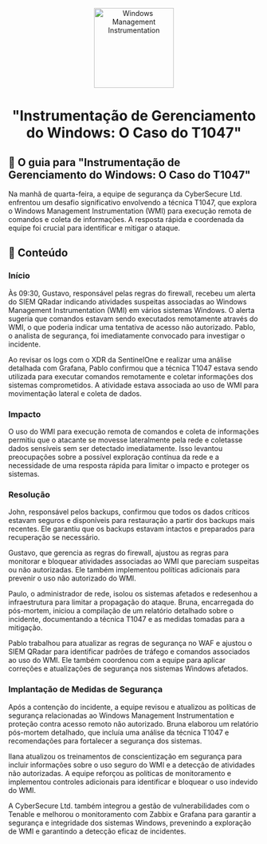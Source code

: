 <p align="center">
  <a href="SUA_URL_DE_IMAGEM">
    <img src="./images/guia.png" alt="Windows Management Instrumentation" width="160" height="160">
  </a>
  <h1 align="center">"Instrumentação de Gerenciamento do Windows: O Caso do T1047"</h1>
</p>

## :dart: O guia para "Instrumentação de Gerenciamento do Windows: O Caso do T1047"

Na manhã de quarta-feira, a equipe de segurança da CyberSecure Ltd. enfrentou um desafio significativo envolvendo a técnica T1047, que explora o Windows Management Instrumentation (WMI) para execução remota de comandos e coleta de informações. A resposta rápida e coordenada da equipe foi crucial para identificar e mitigar o ataque.

## :dart: Conteúdo

### Início

Às 09:30, Gustavo, responsável pelas regras do firewall, recebeu um alerta do SIEM QRadar indicando atividades suspeitas associadas ao Windows Management Instrumentation (WMI) em vários sistemas Windows. O alerta sugeria que comandos estavam sendo executados remotamente através do WMI, o que poderia indicar uma tentativa de acesso não autorizado. Pablo, o analista de segurança, foi imediatamente convocado para investigar o incidente.

Ao revisar os logs com o XDR da SentinelOne e realizar uma análise detalhada com Grafana, Pablo confirmou que a técnica T1047 estava sendo utilizada para executar comandos remotamente e coletar informações dos sistemas comprometidos. A atividade estava associada ao uso de WMI para movimentação lateral e coleta de dados.

### Impacto

O uso do WMI para execução remota de comandos e coleta de informações permitiu que o atacante se movesse lateralmente pela rede e coletasse dados sensíveis sem ser detectado imediatamente. Isso levantou preocupações sobre a possível exploração contínua da rede e a necessidade de uma resposta rápida para limitar o impacto e proteger os sistemas.

### Resolução

John, responsável pelos backups, confirmou que todos os dados críticos estavam seguros e disponíveis para restauração a partir dos backups mais recentes. Ele garantiu que os backups estavam intactos e preparados para recuperação se necessário.

Gustavo, que gerencia as regras do firewall, ajustou as regras para monitorar e bloquear atividades associadas ao WMI que pareciam suspeitas ou não autorizadas. Ele também implementou políticas adicionais para prevenir o uso não autorizado do WMI.

Paulo, o administrador de rede, isolou os sistemas afetados e redesenhou a infraestrutura para limitar a propagação do ataque. Bruna, encarregada do pós-mortem, iniciou a compilação de um relatório detalhado sobre o incidente, documentando a técnica T1047 e as medidas tomadas para a mitigação.

Pablo trabalhou para atualizar as regras de segurança no WAF e ajustou o SIEM QRadar para identificar padrões de tráfego e comandos associados ao uso do WMI. Ele também coordenou com a equipe para aplicar correções e atualizações de segurança nos sistemas Windows afetados.

### Implantação de Medidas de Segurança

Após a contenção do incidente, a equipe revisou e atualizou as políticas de segurança relacionadas ao Windows Management Instrumentation e proteção contra acesso remoto não autorizado. Bruna elaborou um relatório pós-mortem detalhado, que incluía uma análise da técnica T1047 e recomendações para fortalecer a segurança dos sistemas.

Ilana atualizou os treinamentos de conscientização em segurança para incluir informações sobre o uso seguro do WMI e a detecção de atividades não autorizadas. A equipe reforçou as políticas de monitoramento e implementou controles adicionais para identificar e bloquear o uso indevido do WMI.

A CyberSecure Ltd. também integrou a gestão de vulnerabilidades com o Tenable e melhorou o monitoramento com Zabbix e Grafana para garantir a segurança e integridade dos sistemas Windows, prevenindo a exploração de WMI e garantindo a detecção eficaz de incidentes.

